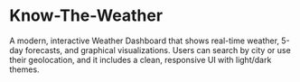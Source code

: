 # Know-The-Weather
A modern, interactive Weather Dashboard that shows real-time weather, 5-day forecasts, and graphical visualizations. Users can search by city or use their geolocation, and it includes a clean, responsive UI with light/dark themes.

